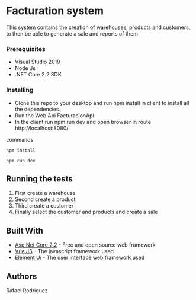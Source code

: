# Facturation system

This system contains the creation of warehouses, products and customers, to then be able to generate a sale and reports of them

### Prerequisites

- Visual Studio 2019
- Node Js
- .NET Core 2.2 SDK

### Installing

- Clone this repo to your desktop and run npm install in client to install all the dependencies.
- Run the Web Api FacturacionApi
- In the client run npm run dev and open browser in route http://localhost:8080/

commands

```
npm install
```
```
npm run dev
```

## Running the tests

1. First create a warehouse
2. Second create a product
3. Third create a customer
4. Finally select the customer and products and create a sale

## Built With

* [Asp.Net Core 2.2](https://dotnet.microsoft.com/download/dotnet-core/2.2) - Free and open source web framework
* [Vue JS](https://vuejs.org/) - The javascript framework used
* [Element Ui](https://element.eleme.io/#/en-US) - The user interface web framework used

## Authors

Rafael Rodriguez
